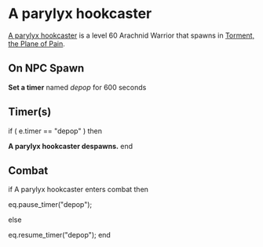 # A parylyx hookcaster



[A parylyx hookcaster](/npc/207300) is a level 60 Arachnid Warrior that spawns in [Torment, the Plane of Pain](/zone/207).



## On NPC Spawn

**Set a timer** named *depop* for 600 seconds


## Timer(s)

if ( e.timer == "depop" ) then


**A parylyx hookcaster despawns.**
end



## Combat

if  A parylyx hookcaster enters combat  then


eq.pause_timer("depop");

else


eq.resume_timer("depop");
end
